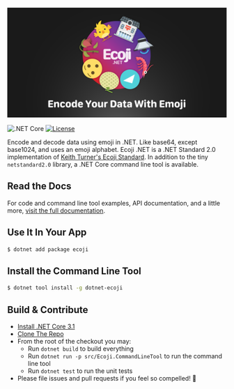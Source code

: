 ![Encode Your Data With Emoji](docfx/images/banner@2x.png)

![.NET Core](https://github.com/abock/dotnet-ecoji/workflows/.NET%20Core/badge.svg)
[![License](https://img.shields.io/badge/license-MIT%20License-blue.svg)](LICENSE)

Encode and decode data using emoji in .NET. Like base64, except base1024, and uses an emoji alphabet. Ecoji .NET is a .NET Standard 2.0 implementation of [Keith Turner's Ecoji Standard](https://github.com/keith-turner/ecoji). In addition to the tiny `netstandard2.0` library, a .NET Core command line tool is available.

## Read the Docs

For code and command line tool examples, API documentation, and a little more,
[visit the full documentation][docsite].

## Use It In Your App

```bash
$ dotnet add package ecoji
```

## Install the Command Line Tool

```bash
$ dotnet tool install -g dotnet-ecoji
```

## Build & Contribute

* [Install .NET Core 3.1](https://dotnet.microsoft.com/download)
* [Clone The Repo](https://github.com/abock/dotnet-ecoji)
* From the root of the checkout you may:
  * Run `dotnet build` to build everything
  * Run `dotnet run -p src/Ecoji.CommandLineTool` to run the command line tool
  * Run `dotnet test` to run the unit tests
* Please file issues and pull requests if you feel so compelled! 🍿


[docsite]: https://abock.github.com/dotnet-ecoji